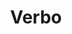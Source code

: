 ---
title: "Verbo"
description: "Master Any Language with AI: The Modern Coach for Grammar and Pronunciation"
main:
  id: 3
  content: |
    Verbo is the next-generation language learning coach, powered by Gemini AI and built to finally solve the hardest parts of fluency: accurate grammar and natural pronunciation. Built with a modern, cross-platform architecture, Verbo offers a personalized, conversational experience available on iOS, Android, and Web, making language mastery truly accessible.
  imgCard: "@/images/verbo_app_card.jpg"
  imgMain: "@/images/lunaai.png"
  imgAlt: "Illustration of Verbo AI language chat interface"
tabs:
  - id: "tabs-with-card-item-1"
    dataTab: "#tabs-with-card-1"
    title: "Overview"
  - id: "tabs-with-card-item-2"
    dataTab: "#tabs-with-card-2"
    title: "Coaching Features"
  - id: "tabs-with-card-item-3"
    dataTab: "#tabs-with-card-3"
    title: "Tech & Monetization"
longDescription:
  title: "From Particle Mistakes to Pitch Perfect Fluency"
  subTitle: |
    Verbo isn’t just a vocabulary app; it’s an intelligent partner that focuses on depth over breadth. Our coach uses Gemini Live API for real-time conversation, instantly spotting errors in complex structures like Korean particles and Japanese pitch accent. Whether you're texting or speaking, Verbo provides the targeted feedback necessary to move beyond beginner mistakes and speak with native confidence.
  btnTitle: "Start Your Free Coaching Session"
  btnURL: "/signup"
descriptionList:
  - title: "Master Grammar in Context"
    subTitle: "Get instant, detailed explanations for every single mistake, helping you understand the 'why' behind the correction instead of just memorizing the fix."
  - title: "Live Pronunciation Feedback"
    subTitle: "Use the optional Live Voice Mode to practice speaking. The AI analyzes your audio and gives precise tips on phonetic nuances and intonation."
  - title: "Adaptive Review System (Pro)"
    subTitle: "Verbo automatically generates targeted quizzes based on your past mistakes, ensuring you never repeat the same grammar error twice."
specificationsLeft:
  - title: "Full Cross-Platform Delivery"
    subTitle: "Built with a single codebase (e.g., Flutter) for a consistent, high-performance experience on iOS, Android, and Web browsers."
  - title: "Firebase Authentication"
    subTitle: "Secure sign-up and sign-in ensures all user progress, streak count, and learning history are individually and persistently saved."
  - title: "Expert Language Focus"
    subTitle: "Specialized system instructions for complex languages like **Korean (Hangul/Postpositions)** and **Japanese (Kanji/Particles)**."
  - title: "Modern Dark Mode UI"
    subTitle: "Clean, distraction-free interface with a Dark Mode theme to keep the user focused on the conversation."
specificationsRight:
  - title: "Dual Communication Modes"
    subTitle: "Seamlessly switch between text chat and the low-latency Live Voice Conversation Mode within the same interface."
  - title: "Subscription Gated Features"
    subTitle: "Core features (Grammar Explanations, Adaptive Review) are reserved for Verbo Pro subscribers to ensure premium quality."
  - title: "Scalable Cloud Backend"
    subTitle: "Leveraging Firebase Cloud Firestore for scalable, real-time data synchronization across all user devices."
  - title: "Global State Management"
    subTitle: "Robust state architecture (Provider/Bloc/Context) ensures accurate authentication, routing, and instant language switching."
blueprints:
  first: "@/images/verboapp.png"
  second: "@/images/verbodesktop.png"

---